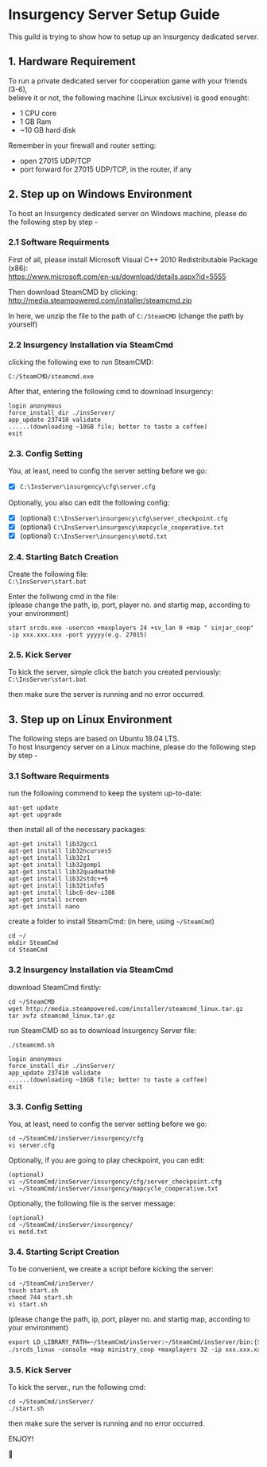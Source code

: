 # Insurgency Server Setup Guide
This guild is trying to show how to setup up an Insurgency dedicated server.

## 1. Hardware Requirement
To run a private dedicated server for cooperation game with your friends (3-6), <br>
believe it or not, the following machine (Linux exclusive) is good enought:
* 1 CPU core
* 1 GB Ram
* ~10 GB hard disk

Remember in your firewall and router setting:
* open 27015 UDP/TCP
* port forward for 27015 UDP/TCP, in the router, if any

## 2. Step up on Windows Environment
To host an Insurgency dedicated server on Windows machine, please do the following step by step -

### 2.1 Software Requirments
First of all, please install Microsoft Visual C++ 2010 Redistributable Package (x86): <br>
https://www.microsoft.com/en-us/download/details.aspx?id=5555

Then download SteamCMD by clicking: <br>
http://media.steampowered.com/installer/steamcmd.zip

In here, we unzip the file to the path of `C:/SteamCMD`	(change the path by yourself)

### 2.2 Insurgency Installation via SteamCmd
clicking the following exe to run SteamCMD:

``` shell
C:/SteamCMD/steamcmd.exe
```

After that, entering the following cmd to download Insurgency:

``` shell
login anonymous
force_install_dir ./insServer/ 
app_update 237410 validate
......(downloading ~10GB file; better to taste a coffee)
exit
```

### 2.3. Config Setting
You, at least, need to config the server setting before we go:
- [x] `C:\InsServer\insurgency\cfg\server.cfg`

Optionally, you also can edit the following config:
- [x] (optional) `C:\InsServer\insurgency\cfg\server_checkpoint.cfg`
- [x] (optional) `C:\InsServer\insurgency\mapcycle_cooperative.txt`
- [x] (optional) `C:\InsServer\insurgency\motd.txt`

### 2.4. Starting Batch Creation
Create the following file: <br>
`C:\InsServer\start.bat`

Enter the follwong cmd in the file: <br>
(please change the path, ip, port, player no. and startig map, according to your environment)

``` shell
start srcds.exe -usercon +maxplayers 24 +sv_lan 0 +map " sinjar_coop" -ip xxx.xxx.xxx -port yyyyy(e.g. 27015)
```

### 2.5. Kick Server
To kick the server, simple click the batch you created perviously: <br>
`C:\InsServer\start.bat`

then make sure the server is running and no error occurred.

## 3. Step up on Linux Environment
The following steps are based on Ubuntu 18.04 LTS. <br/>
To host Insurgency server on a Linux machine, please do the following step by step -

### 3.1 Software Requirments
run the following commend to keep the system up-to-date:

``` shell
apt-get update
apt-get upgrade
```

then install all of the necessary packages:

``` shell
apt-get install lib32gcc1 
apt-get install lib32ncurses5
apt-get install lib32z1 
apt-get install lib32gomp1
apt-get install lib32quadmath0 
apt-get install lib32stdc++6 
apt-get install lib32tinfo5
apt-get install libc6-dev-i386 
apt-get install screen
apt-get install nano
```

create a folder to install SteamCmd:
(in here, using `~/SteamCmd`)

``` shell
cd ~/
mkdir SteamCmd
cd SteamCmd
```

### 3.2 Insurgency Installation via SteamCmd
download SteamCmd firstly:

``` shell
cd ~/SteamCMD
wget http://media.steampowered.com/installer/steamcmd_linux.tar.gz 
tar xvfz steamcmd_linux.tar.gz
```

run SteamCMD so as to download Insurgency Server file:

``` shell
./steamcmd.sh
```
``` shell
login anonymous
force_install_dir ./insServer/ 
app_update 237410 validate
......(downloading ~10GB file; better to taste a coffee)
exit
```

### 3.3. Config Setting
You, at least, need to config the server setting before we go:
``` shell
cd ~/SteamCmd/insServer/insurgency/cfg
vi server.cfg
```

Optionally, if you are going to play checkpoint, you can edit:
``` shell
(optional)
vi ~/SteamCmd/insServer/insurgency/cfg/server_checkpoint.cfg
vi ~/SteamCmd/insServer/insurgency/mapcycle_cooperative.txt
```
Optionally, the following file is the server message:
``` shell
(optional)
cd ~/SteamCmd/insServer/insurgency/
vi motd.txt
```

### 3.4. Starting Script Creation
To be convenient, we create a script before kicking the server:
``` shell
cd ~/SteamCmd/insServer/ 
touch start.sh
chmod 744 start.sh
vi start.sh
```
(please change the path, ip, port, player no. and startig map, according to your environment)
```xml
export LD_LIBRARY_PATH=~/SteamCmd/insServer:~/SteamCmd/insServer/bin:{$LD_LIBRARY_PATH}
./srcds_linux -console +map ministry_coop +maxplayers 32 -ip xxx.xxx.xxx -port yyyyy(e.g. 27015)
```
### 3.5. Kick Server
To kick the server., run the following cmd:
``` shell
cd ~/SteamCmd/insServer/ 
./start.sh
```
then make sure the server is running and no error occurred.

ENJOY!

:100:

